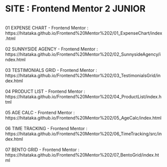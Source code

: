 # SITE : Frontend Mentor 2 JUNIOR
<br/>
01 EXPENSE CHART - Frontend Mentor :<br/>
https://hitataka.github.io/Frontend%20Mentor%202/01_ExpenseChart/index.html<br/>
<br/>
02 SUNNYSIDE AGENCY - Frontend Mentor :<br/>
https://hitataka.github.io/Frontend%20Mentor%202/02_SunnysideAgency/index.html<br/>
<br/>
03 TESTIMONIALS GRID - Frontend Mentor :<br/>
https://hitataka.github.io/Frontend%20Mentor%202/03_TestimonialsGrid/index.html<br/>
<br/>
04 PRODUCT LIST - Frontend Mentor :<br/>
https://hitataka.github.io/Frontend%20Mentor%202/04_ProductList/index.html<br/>
<br/>
05 AGE CALC - Frontend Mentor :<br/>
https://hitataka.github.io/Frontend%20Mentor%202/05_AgeCalc/index.html<br/>
<br/>
06 TIME TRACKING - Frontend Mentor :<br/>
https://hitataka.github.io/Frontend%20Mentor%202/06_TimeTracking/src/index.html<br/>
<br/>
07 BENTO GRID - Frontend Mentor :<br/>
https://hitataka.github.io/Frontend%20Mentor%202/07_BentoGrid/index.html<br/>
